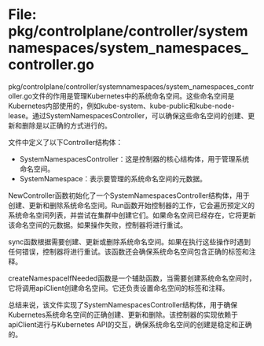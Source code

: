 # File: pkg/controlplane/controller/systemnamespaces/system_namespaces_controller.go

pkg/controlplane/controller/systemnamespaces/system_namespaces_controller.go文件的作用是管理Kubernetes中的系统命名空间。这些命名空间是Kubernetes内部使用的，例如kube-system、kube-public和kube-node-lease。通过SystemNamespacesController，可以确保这些命名空间的创建、更新和删除是以正确的方式进行的。

文件中定义了以下Controller结构体：

- SystemNamespacesController：这是控制器的核心结构体，用于管理系统命名空间。
- SystemNamespace：表示要管理的系统命名空间的元数据。

NewController函数初始化了一个SystemNamespacesController结构体，用于创建、更新和删除系统命名空间。Run函数开始控制器的工作，它会遍历预定义的系统命名空间列表，并尝试在集群中创建它们。如果命名空间已经存在，它将更新该命名空间的元数据。如果操作失败，控制器将进行重试。

sync函数根据需要创建、更新或删除系统命名空间。如果在执行这些操作时遇到任何错误，控制器将进行重试。该函数还会确保系统命名空间包含正确的标签和注释。

createNamespaceIfNeeded函数是一个辅助函数，当需要创建系统命名空间时，它将调用apiClient创建命名空间。它还负责设置命名空间的标签和注释。

总结来说，该文件实现了SystemNamespacesController结构体，用于确保Kubernetes系统命名空间的正确创建、更新和删除。该控制器的实现依赖于apiClient进行与Kubernetes API的交互，确保系统命名空间的创建是稳定和正确的。

